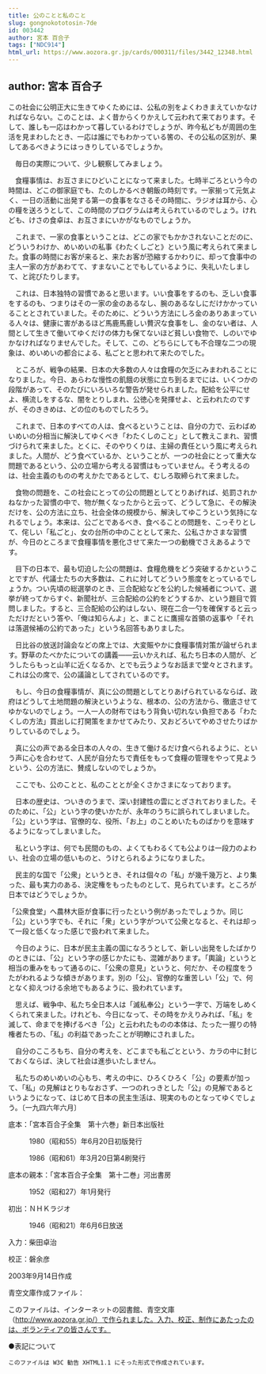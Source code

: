 ```yaml
---
title: 公のことと私のこと
slug: gongnokototosin-7de
id: 003442
author: 宮本 百合子
tags: ["NDC914"]
html_url: https://www.aozora.gr.jp/cards/000311/files/3442_12348.html
---
```


## author: 宮本 百合子

この社会に公明正大に生きてゆくためには、公私の別をよくわきまえていかなければならない。このことは、よく昔からくりかえして云われて来ております。そして、誰しも一応はわかって暮しているわけでしょうが、昨今私どもが周囲の生活を見まわしたとき、一応は誰にでもわかっている筈の、その公私の区別が、果してあるべきようにはっきりしているでしょうか。

　毎日の実際について、少し観察してみましょう。



　食糧事情は、お互さまにひどいことになって来ました。七時半ごろという今の時間は、どこの御家庭でも、たのしかるべき朝飯の時刻です。一家揃って元気よく、一日の活動に出発する第一の食事をなさるその時間に、ラジオは耳から、心の糧を送ろうとして、この時間のプログラムは考えられているのでしょう。けれども、けさの食卓は、お互さまにいかがなものでしょうか。



　これまで、一家の食事ということは、どこの家でもかかされないことだのに、どういうわけか、めいめいの私事《わたくしごと》という風に考えられて来ました。食事の時間にお客が来ると、来たお客が恐縮するかわりに、却って食事中の主人一家の方があわてて、すまないことでもしているように、失礼いたしまして、と詫びたりします。



　これは、日本独特の習慣であると思います。いい食事をするのも、乏しい食事をするのも、つまりはその一家の金のあるなし、腕のあるなしにだけかかっていることとされていました。そのために、どういう方法にしろ金のありあまっている人々は、健康に害があるほど馬鹿馬鹿しい贅沢な食事をし、金のない者は、人間として生きて働いてゆくだけの体力も保てないほど貧しい食物で、しのいでゆかなければなりませんでした。そして、この、どちらにしても不合理な二つの現象は、めいめいの都合による、私ごとと思われて来たのでした。



　ところが、戦争の結果、日本の大多数の人々は食糧の欠乏にみまわれることになりました。今日、あらわな慢性の飢餓の状態に立ち到るまでには、いくつかの段階があって、そのたびにいろいろな警告が発せられました。配給を公平にせよ、横流しをするな、闇をとりしまれ、公徳心を発揮せよ、と云われたのですが、そのききめは、どの位のものでしたろう。



　これまで、日本のすべての人は、食べるということは、自分の力で、云わばめいめいの分相当に解決してゆくべき「わたくしのこと」として教えこまれ、習慣づけられて来ました。とくに、そのやりくりは、主婦の責任という風に考えられました。人間が、どう食べているか、ということが、一つの社会にとって重大な問題であるという、公の立場から考える習慣はもっていません。そう考えるのは、社会主義のものの考えかたであるとして、むしろ取締られて来ました。



　食物の問題を、この社会にとっての公の問題としてとりあげれば、処罰されかねなかった習慣の中で、物が無くなったからと云って、どうして急に、その解決だけを、公の方法に立ち、社会全体の規模から、解決してゆこうという気持になれるでしょう。本来は、公ごとであるべき、食べることの問題を、こっそりとして、侘しい「私ごと」、女の台所の中のこととして来た、公私さかさまな習慣が、今日のところまで食糧事情を悪化させて来た一つの動機でさえあるようです。



　目下の日本で、最も切迫した公の問題は、食糧危機をどう突破するかということですが、代議士たちの大多数は、これに対してどういう態度をとっているでしょうか。つい先頃の総選挙のとき、三合配給などを公約した候補者について、選挙が終ってからすぐ、新聞社が、三合配給の公約をどうするか、という題目で質問しました。すると、三合配給の公約はしない、現在二合一勺を確保すると云っただけだという答や、「俺は知らんよ」と、まことに鷹揚な首領の返事や「それは落選候補の公約であった」という名回答もありました。



　日比谷の放送討論会などの席上では、大変賑やかに食糧事情対策が論ぜられます。野草のたべかたについての講義――云いかえれば、私たち日本の人間が、どうしたらもっと山羊に近くなるか、とでも云うようなお話まで堂々とされます。これは公の席で、公の議論としてされているのです。



　もし、今日の食糧事情が、真に公の問題としてとりあげられているならば、政府はどうして土地問題の解決というような、根本の、公の方法から、徹底させてゆかないのでしょう。一人一人の財布ではもう背負い切れない負担である「わたくしの方法」買出しに打開策をまかせてみたり、又おどろいてやめさせたりばかりしているのでしょう。

　真に公の声である全日本の人々の、生きて働けるだけ食べられるように、という声に心を合わせて、人民が自分たちで責任をもって食糧の管理をやって見ようという、公の方法に、賛成しないのでしょうか。

　ここでも、公のことと、私のこととが全くさかさまになっております。



　日本の歴史は、ついきのうまで、深い封建性の雲にとざされておりました。そのために、「公」という字の使いかたが、永年のうちに誤られてしまいました。「公」という字は、官僚的な、役所、「お上」のことめいたものばかりを意味するようになってしまいました。

　私という字は、何でも民間のもの、よくてもわるくても公よりは一段力のよわい、社会の立場の低いものと、うけとられるようになりました。

　民主的な国で「公衆」というとき、それは個々の「私」が幾千幾万と、より集った、最も実力のある、決定権をもったものとして、見られています。ところが日本ではどうでしょうか。

「公衆食堂」へ農林大臣が食事に行ったという例があったでしょうか。同じ「公」という字でも、それに「衆」という字がついて公衆となると、それは却って一段と低くなった感じで扱われて来ました。



　今日のように、日本が民主主義の国になろうとして、新しい出発をしたばかりのときには、「公」という字の感じかたにも、混雑があります。「輿論」というと相当の重みをもって通るのに、「公衆の意見」というと、何だか、その程度をうたがわれるような傾きがあります。別の「公」、官僚的な重苦しい「公」で、何となく抑えつける余地でもあるように、扱われています。



　思えば、戦争中、私たち全日本人は「滅私奉公」という一字で、万端をしめくくられて来ました。けれども、今日になって、その時をかえりみれば、「私」を滅して、命までを捧げるべき「公」と云われたものの本体は、たった一握りの特権者たちの、「私」の利益であったことが明瞭にされました。



　自分のこころもち、自分の考えを、どこまでも私ごとという、カラの中に封じておくならば、決して社会は進歩いたしません。

　私たちのめいめいの心もち、考えの中に、ひろくひろく「公」の要素が加って、「私」の見解はとりもなおさず、一つのれっきとした「公」の見解であるというようになって、はじめて日本の民主生活は、現実のものとなってゆくでしょう。〔一九四六年六月〕













底本：「宮本百合子全集　第十六巻」新日本出版社


　　　1980（昭和55）年6月20日初版発行

　　　1986（昭和61）年3月20日第4刷発行

底本の親本：「宮本百合子全集　第十二巻」河出書房

　　　1952（昭和27）年1月発行

初出：ＮＨＫラジオ

　　　1946（昭和21）年6月6日放送

入力：柴田卓治

校正：磐余彦

2003年9月14日作成

青空文庫作成ファイル：

このファイルは、インターネットの図書館、青空文庫（http://www.aozora.gr.jp/）で作られました。入力、校正、制作にあたったのは、ボランティアの皆さんです。











●表記について


	このファイルは W3C 勧告 XHTML1.1 にそった形式で作成されています。